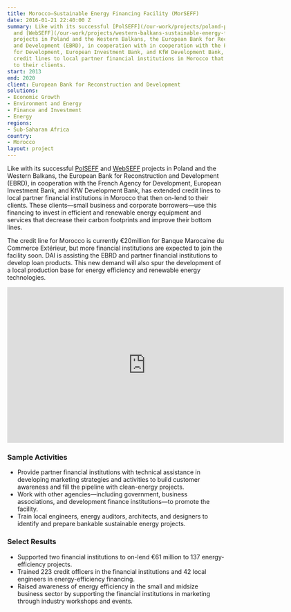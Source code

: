 ```yaml
---
title: Morocco—Sustainable Energy Financing Facility (MorSEFF)
date: 2016-01-21 22:40:00 Z
summary: Like with its successful [PolSEFF](/our-work/projects/poland-polish-sustainable-energy-financing-facility-polseff)
  and [WebSEFF](/our-work/projects/western-balkans-sustainable-energy-finance-facility-webseff-i-ii)
  projects in Poland and the Western Balkans, the European Bank for Reconstruction
  and Development (EBRD), in cooperation with in cooperation with the French Agency
  for Development, European Investment Bank, and KfW Development Bank, has extended
  credit lines to local partner financial institutions in Morocco that then on-lend
  to their clients.
start: 2013
end: 2020
client: European Bank for Reconstruction and Development
solutions:
- Economic Growth
- Environment and Energy
- Finance and Investment
- Energy
regions:
- Sub-Saharan Africa
country:
- Morocco
layout: project
---
```


Like with its successful [PolSEFF](/our-work/projects/poland-polish-sustainable-energy-financing-facility-polseff) and [WebSEFF](/our-work/projects/western-balkans-sustainable-energy-finance-facility-webseff-i-ii) projects in Poland and the Western Balkans, the European Bank for Reconstruction and Development (EBRD), in cooperation with the French Agency for Development, European Investment Bank, and KfW Development Bank, has extended credit lines to local partner financial institutions in Morocco that then on-lend to their clients. These clients—small business and corporate borrowers—use this financing to invest in efficient and renewable energy equipment and services that decrease their carbon footprints and improve their bottom lines.

The credit line for Morocco is currently €20million for Banque Marocaine du Commerce Extérieur, but more financial institutions are expected to join the facility soon. DAI is assisting the EBRD and partner financial institutions to develop loan products. This new demand will also spur the development of a local production base for energy efficiency and renewable energy technologies.

<iframe src="https://player.vimeo.com/video/288153357" width="640" height="360" frameborder="0" allowfullscreen></iframe>

### Sample Activities

* Provide partner financial institutions with technical assistance in developing marketing strategies and activities to build customer awareness and fill the pipeline with clean-energy projects.
* Work with other agencies—including government, business associations, and development finance institutions—to promote the facility.
* Train local engineers, energy auditors, architects, and designers to identify and prepare bankable sustainable energy projects.

### Select Results

* Supported two financial institutions to on-lend €61 million to 137 energy-efficiency projects.
* Trained 223 credit officers in the financial institutions and 42 local engineers in energy-efficiency financing.
* Raised awareness of energy efficiency in the small and midsize business sector by supporting the financial institutions in marketing through industry workshops and events.